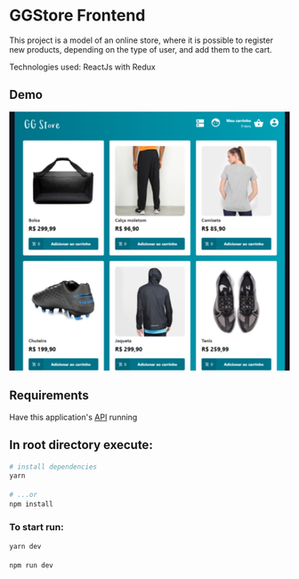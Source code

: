 # GGStore Frontend

This project is a model of an online store, where it is possible to register new products, depending on the type of user, and add them to the cart.

Technologies used: ReactJs with Redux

## Demo

![alt text](https://github.com/ggondimrb/ggstore-frontend/blob/master/demo.png?raw=true)


## Requirements

Have this application's [API](https://github.com/ggondimrb/ggstore-backend) running

## In root directory execute:



```bash
# install dependencies
yarn

# ...or 
npm install

```

### To start run:

```bash
yarn dev

npm run dev
```
